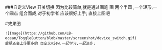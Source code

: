 ###自定义View 开关切换
    因为比较简单,就是通过画笔 画 两个半圆 ,一个矩形,一个圆点 组合而成;对于初学者 应该很好上手;
    直接上图吧

#效果图


    ![Image](https://github.com/LB-ocean/ToggleButton/blob/master/screenshot/device_switch.gif)
    后期还会上传更多的 自定义view,一起学习,一起进步;
